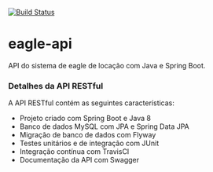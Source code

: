 [![Build Status](https://travis-ci.org/jgilsonsi/eagle-api.svg?branch=master)](https://travis-ci.org/jgilsonsi/eagle-api)

# eagle-api
API do sistema de eagle de locação com Java e Spring Boot.

### Detalhes da API RESTful
A API RESTful contém as seguintes características:  
* Projeto criado com Spring Boot e Java 8
* Banco de dados MySQL com JPA e Spring Data JPA
* Migração de banco de dados com Flyway
* Testes unitários e de integração com JUnit
* Integração contínua com TravisCI
* Documentação da API com Swagger
